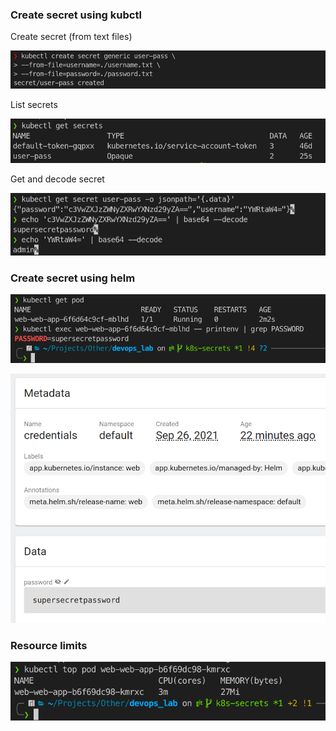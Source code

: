 ### Create secret using kubctl

Create secret (from text files)

![](images/2021-09-26-01-13-57.png)

List secrets

![](images/2021-09-26-01-14-52.png)

Get and decode secret

![](images/2021-09-26-01-17-52.png)

### Create secret using helm
![](images/2021-09-26-23-18-50.png)

![](images/2021-09-26-23-38-14.png)

### Resource limits
![](images/2021-09-26-23-53-18.png)